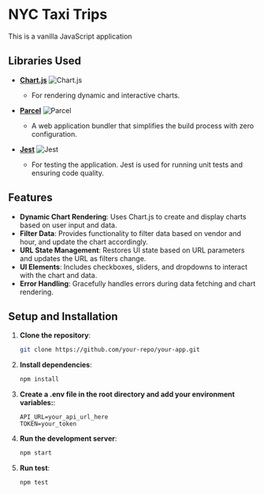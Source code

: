 # NYC Taxi Trips
This is a vanilla JavaScript application

## Libraries Used

- **[Chart.js](https://www.chartjs.org/)** ![Chart.js](https://img.shields.io/badge/Chart.js-%20-green?style=flat&logo=chartdotjs)
  - For rendering dynamic and interactive charts.

- **[Parcel](https://parceljs.org/)** ![Parcel](https://img.shields.io/badge/Parcel-%20-blue?style=flat&logo=parcel)
  - A web application bundler that simplifies the build process with zero configuration.

- **[Jest](https://jestjs.io/)** ![Jest](https://img.shields.io/badge/Jest-%20-red?style=flat&logo=jest)
  - For testing the application. Jest is used for running unit tests and ensuring code quality.

## Features

- **Dynamic Chart Rendering**: Uses Chart.js to create and display charts based on user input and data.
- **Filter Data**: Provides functionality to filter data based on vendor and hour, and update the chart accordingly.
- **URL State Management**: Restores UI state based on URL parameters and updates the URL as filters change.
- **UI Elements**: Includes checkboxes, sliders, and dropdowns to interact with the chart and data.
- **Error Handling**: Gracefully handles errors during data fetching and chart rendering.

## Setup and Installation

1. **Clone the repository**:
   ```sh
   git clone https://github.com/your-repo/your-app.git

2. **Install dependencies**:
   ```sh
   npm install

3. **Create a .env file in the root directory and add your environment variables:**:
   ```env
   API_URL=your_api_url_here
   TOKEN=your_token

4. **Run the development server**:
   ```sh
   npm start

5. **Run test**:
   ```sh
   npm test
